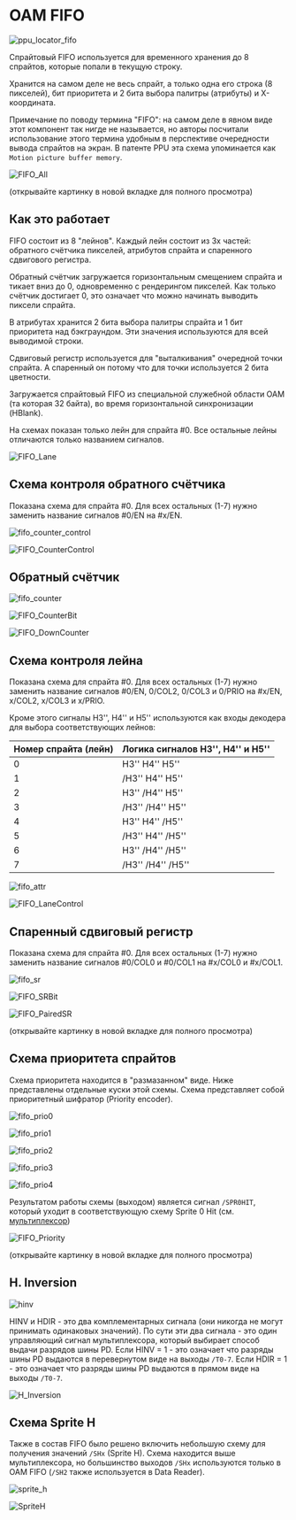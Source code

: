 # OAM FIFO

![ppu_locator_fifo](/BreakingNESWiki/imgstore/ppu/ppu_locator_fifo.jpg)

Спрайтовый FIFO используется для временного хранения до 8 спрайтов, которые попали в текущую строку.

Хранится на самом деле не весь спрайт, а только одна его строка (8 пикселей), бит приоритета и 2 бита выбора палитры (атрибуты) и X-координата.

Примечание по поводу термина "FIFO": на самом деле в явном виде этот компонент так нигде не называется, но авторы посчитали использование этого термина удобным в перспективе очередности вывода спрайтов на экран. В патенте PPU эта схема упоминается как `Motion picture buffer memory`.

![FIFO_All](/BreakingNESWiki/imgstore/ppu/FIFO_All.png)

(открывайте картинку в новой вкладке для полного просмотра)

## Как это работает

FIFO состоит из 8 "лейнов". Каждый лейн состоит из 3х частей: обратного счётчика пикселей, атрибутов спрайта и спаренного сдвигового регистра.

Обратный счётчик загружается горизонтальным смещением спрайта и тикает вниз до 0, одновременно с рендерингом пикселей. Как только счётчик достигает 0, это означает что можно начинать выводить пиксели спрайта.

В атрибутах хранится 2 бита выбора палитры спрайта и 1 бит приоритета над бэкграундом. Эти значения используются для всей выводимой строки.

Сдвиговый регистр используется для "выталкивания" очередной точки спрайта. А спаренный он потому что для точки используется 2 бита цветности.

Загружается спрайтовый FIFO из специальной служебной области OAM (та которая 32 байта), во время горизонтальной синхронизации (HBlank).

На схемах показан только лейн для спрайта #0. Все остальные лейны отличаются только названием сигналов.

![FIFO_Lane](/BreakingNESWiki/imgstore/ppu/FIFO_Lane.png)

## Схема контроля обратного счётчика

Показана схема для спрайта #0. Для всех остальных (1-7) нужно заменить название сигналов #0/EN на #x/EN.

![fifo_counter_control](/BreakingNESWiki/imgstore/ppu/fifo_counter_control.jpg)

![FIFO_CounterControl](/BreakingNESWiki/imgstore/ppu/FIFO_CounterControl.png)

## Обратный счётчик

![fifo_counter](/BreakingNESWiki/imgstore/ppu/fifo_counter.jpg)

![FIFO_CounterBit](/BreakingNESWiki/imgstore/ppu/FIFO_CounterBit.png)

![FIFO_DownCounter](/BreakingNESWiki/imgstore/ppu/FIFO_DownCounter.png)

## Схема контроля лейна

Показана схема для спрайта #0. Для всех остальных (1-7) нужно заменить название сигналов #0/EN, 0/COL2, 0/COL3 и 0/PRIO на #x/EN, x/COL2, x/COL3 и x/PRIO.

Кроме этого сигналы H3'', H4'' и H5'' используются как входы декодера для выбора соответствующих лейнов:

|Номер спрайта (лейн)|Логика сигналов H3'', H4'' и H5''|
|---|---|
|0|H3'' H4'' H5''| 
|1|/H3'' H4'' H5''|
|2|H3'' /H4'' H5''|
|3|/H3'' /H4'' H5''|
|4|H3'' H4'' /H5''|
|5|/H3'' H4'' /H5''|
|6|H3'' /H4'' /H5''|
|7|/H3'' /H4'' /H5''|

![fifo_attr](/BreakingNESWiki/imgstore/ppu/fifo_attr.jpg)

![FIFO_LaneControl](/BreakingNESWiki/imgstore/ppu/FIFO_LaneControl.png)

## Спаренный сдвиговый регистр

Показана схема для спрайта #0. Для всех остальных (1-7) нужно заменить название сигналов #0/COL0 и #0/COL1 на #x/COL0 и #x/COL1.

![fifo_sr](/BreakingNESWiki/imgstore/ppu/fifo_sr.jpg)

![FIFO_SRBit](/BreakingNESWiki/imgstore/ppu/FIFO_SRBit.png)

![FIFO_PairedSR](/BreakingNESWiki/imgstore/ppu/FIFO_PairedSR.png)

(открывайте картинку в новой вкладке для полного просмотра)

## Схема приоритета спрайтов

Схема приоритета находится в "размазанном" виде. Ниже представлены отдельные куски этой схемы.
Схема представляет собой приоритетный шифратор (Priority encoder).

![fifo_prio0](/BreakingNESWiki/imgstore/ppu/fifo_prio0.jpg)

![fifo_prio1](/BreakingNESWiki/imgstore/ppu/fifo_prio1.jpg)

![fifo_prio2](/BreakingNESWiki/imgstore/ppu/fifo_prio2.jpg)

![fifo_prio3](/BreakingNESWiki/imgstore/ppu/fifo_prio3.jpg)

![fifo_prio4](/BreakingNESWiki/imgstore/ppu/fifo_prio4.jpg)

Результатом работы схемы (выходом) является сигнал `/SPR0HIT`, который уходит в соответствующую схему Sprite 0 Hit (см. [мультиплексор](mux.md))

![FIFO_Priority](/BreakingNESWiki/imgstore/ppu/FIFO_Priority.png)

(открывайте картинку в новой вкладке для полного просмотра)

## H. Inversion

![hinv](/BreakingNESWiki/imgstore/ppu/hinv.jpg)

HINV и HDIR - это два комплементарных сигнала (они никогда не могут принимать одинаковых значений). По сути эти два сигнала - это один управляющий сигнал мультиплексора, который выбирает способ выдачи разрядов шины PD. Если HINV = 1 - это означает что разряды шины PD выдаются в перевернутом виде на выходы `/T0-7`. Если HDIR = 1 - это означает что разряды шины PD выдаются в прямом виде на выходы `/T0-7`.

![H_Inversion](/BreakingNESWiki/imgstore/ppu/H_Inversion.png)

## Схема Sprite H

Также в состав FIFO было решено включить небольшую схему для получения значений `/SHx` (Sprite H). Схема находится выше мультиплексора, но большинство выходов `/SHx` используются только в OAM FIFO (`/SH2` также используется в Data Reader).

![sprite_h](/BreakingNESWiki/imgstore/ppu/sprite_h.jpg)

![SpriteH](/BreakingNESWiki/imgstore/ppu/SpriteH.png)

